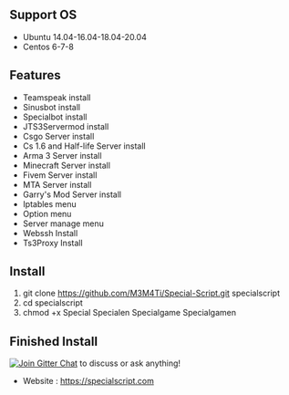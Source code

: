## Support OS
* Ubuntu 14.04-16.04-18.04-20.04
* Centos 6-7-8
## Features
* Teamspeak install
* Sinusbot install
* Specialbot install
* JTS3Servermod install
* Csgo Server install
* Cs 1.6 and Half-life Server install
* Arma 3 Server install
* Minecraft Server install
* Fivem Server install
* MTA Server install
* Garry's Mod Server install
* Iptables menu
* Option menu
* Server manage menu
* Webssh Install
* Ts3Proxy Install
## Install
1.  git clone https://github.com/M3M4Ti/Special-Script.git specialscript
2.  cd specialscript
3.  chmod +x Special Specialen Specialgame Specialgamen
## Finished Install
[![Join Gitter Chat](https://badges.gitter.im/Join%20Chat.svg)](https://gitter.im/SpecialScript/community?utm_source=share-link&utm_medium=link&utm_campaign=share-link) to discuss or ask anything!
- Website : https://specialscript.com
